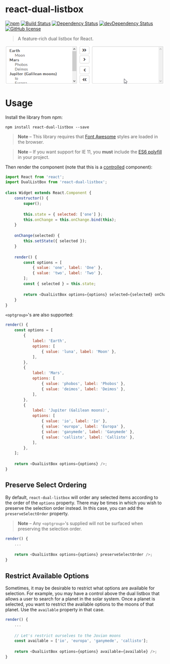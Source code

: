 # react-dual-listbox

[![npm](https://img.shields.io/npm/v/react-dual-listbox.svg?style=flat-square)](https://www.npmjs.com/package/react-dual-listbox)
[![Build Status](https://img.shields.io/travis/jakezatecky/react-dual-listbox/master.svg?style=flat-square)](https://travis-ci.org/jakezatecky/react-dual-listbox)
[![Dependency Status](https://img.shields.io/david/jakezatecky/react-dual-listbox.svg?style=flat-square)](https://david-dm.org/jakezatecky/react-dual-listbox)
[![devDependency Status](https://david-dm.org/jakezatecky/react-dual-listbox/dev-status.svg?style=flat-square)](https://david-dm.org/jakezatecky/react-dual-listbox#info=devDependencies)
[![GitHub license](https://img.shields.io/badge/license-MIT-blue.svg?style=flat-square)](https://raw.githubusercontent.com/jakezatecky/react-dual-listbox/master/LICENSE.txt)

> A feature-rich dual listbox for React.

![Demo](demo.gif)

# Usage

Install the library from npm:

``` shell
npm install react-dual-listbox --save
```

> **Note** &ndash; This library requires that [Font Awesome](http://fontawesome.io/) styles are loaded in the browser.

> **Note** &ndash; If you want support for IE 11, you **must** include the [ES6 polyfill](https://babeljs.io/docs/usage/polyfill/) in your project.

Then render the component (note that this is a [controlled] component):

``` javascript
import React from 'react';
import DualListBox from 'react-dual-listbox';

class Widget extends React.Component {
    constructor() {
        super();
        
        this.state = { selected: ['one'] };
        this.onChange = this.onChange.bind(this);
    }

    onChange(selected) {
        this.setState({ selected });
    }

    render() {
        const options = [
            { value: 'one', label: 'One' },
            { value: 'two', label: 'Two' },
        ];
        const { selected } = this.state;

        return <DualListBox options={options} selected={selected} onChange={this.onChange} />;
    }
}
```

`<optgroup>`'s are also supported:

``` javascript
render() {
    const options = [
        {
            label: 'Earth',
            options: [
                { value: 'luna', label: 'Moon' },
            ],
        },
        {
            label: 'Mars',
            options: [
                { value: 'phobos', label: 'Phobos' },
                { value: 'deimos', label: 'Deimos' },
            ],
        },
        {
            label: 'Jupiter (Galilean moons)',
            options: [
                { value: 'io', label: 'Io' },
                { value: 'europa', label: 'Europa' },
                { value: 'ganymede', label: 'Ganymede' },
                { value: 'callisto', label: 'Callisto' },
            ],
        },
    ];

    return <DualListBox options={options} />;
}
```

## Preserve Select Ordering

By default, `react-dual-listbox` will order any selected items according to the order of the `options` property. There may be times in which you wish to preserve the selection order instead. In this case, you can add the `preserveSelectOrder` property.

> **Note** &ndash; Any `<optgroup>`'s supplied will not be surfaced when preserving the selection order.

``` javascript
render() {
    ...

    return <DualListBox options={options} preserveSelectOrder />;
}
```

## Restrict Available Options

Sometimes, it may be desirable to restrict what options are available for selection. For example, you may have a control above the dual listbox that allows a user to search for a planet in the solar system. Once a planet is selected, you want to restrict the available options to the moons of that planet. Use the `available` property in that case.

``` javascript
render() {
    ...
    
    // Let's restrict ourselves to the Jovian moons
    const available = ['io', 'europa', 'ganymede', 'callisto'];
    
    return <DualListBox options={options} available={available} />;
}
```

[controlled]: https://facebook.github.io/react/docs/forms.html#controlled-components
